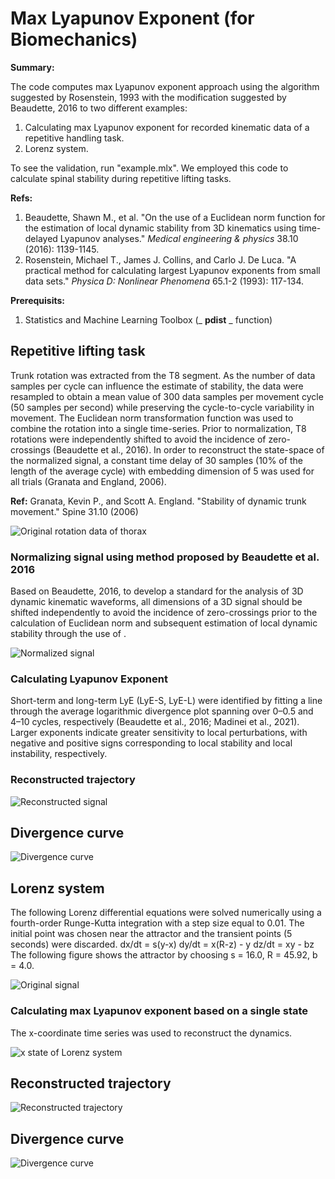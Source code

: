 ﻿# Max Lyapunov Exponent (for Biomechanics)

**Summary:**

The code computes max Lyapunov exponent approach using the algorithm suggested by Rosenstein, 1993 with the modification suggested by Beaudette, 2016 to two different examples:

1. Calculating max Lyapunov exponent for recorded kinematic data of a repetitive handling task.
2. Lorenz system.

To see the validation, run "example.mlx". We employed this code to calculate spinal stability during repetitive lifting tasks.


**Refs:**

1. Beaudette, Shawn M., et al. "On the use of a Euclidean norm function for the estimation of local dynamic stability from 3D kinematics using time-delayed Lyapunov analyses." _Medical engineering & physics_ 38.10 (2016): 1139-1145.
2. Rosenstein, Michael T., James J. Collins, and Carlo J. De Luca. "A practical method for calculating largest Lyapunov exponents from small data sets." _Physica D: Nonlinear Phenomena_ 65.1-2 (1993): 117-134.

**Prerequisits:**

1. Statistics and Machine Learning Toolbox (_ **pdist** _ function)

## Repetitive lifting task

Trunk rotation was extracted from the T8 segment. As the number of data samples per cycle can influence the estimate of stability, the data were resampled to obtain a mean value of 300 data samples per movement cycle (50 samples per second) while preserving the cycle-to-cycle variability in movement. The Euclidean norm transformation function was used to combine the rotation into a single time-series. Prior to normalization, T8 rotations were independently shifted to avoid the incidence of zero-crossings (Beaudette et al., 2016). In order to reconstruct the state-space of the normalized signal, a constant time delay of 30 samples (10% of the length of the average cycle) with embedding dimension of 5 was used for all trials (Granata and England, 2006).

 **Ref:** Granata, Kevin P., and Scott A. England. "Stability of dynamic trunk movement." Spine 31.10 (2006)

![Original rotation data of thorax](README-figs/spine-org-sig.jpg "Original rotation data of thorax")

### Normalizing signal using method proposed by Beaudette et al. 2016

Based on Beaudette, 2016, to develop a standard for the analysis of 3D dynamic kinematic waveforms, all dimensions of a 3D signal should be shifted independently to avoid the incidence of zero-crossings prior to the calculation of Euclidean norm and subsequent estimation of local dynamic stability through the use of .

![Normalized signal](README-figs/spine-org-sig-norm.jpg "Normalized signal")

### Calculating Lyapunov Exponent

Short-term and long-term LyE (LyE-S, LyE-L) were identified by fitting a line through the average logarithmic divergence plot spanning over 0–0.5 and 4–10 cycles, respectively (Beaudette et al., 2016; Madinei et al., 2021). Larger exponents indicate greater sensitivity to local perturbations, with negative and positive signs corresponding to local stability and local instability, respectively.

### Reconstructed trajectory

![Reconstructed signal](README-figs/spine-sig-reconstructed.jpg "Reconstructed signal")

## Divergence curve

![Divergence curve](README-figs/spine-convergence.jpg "Divergence curve")

## Lorenz system
The following Lorenz differential equations were solved numerically using a fourth-order Runge-Kutta integration with a step size equal to 0.01. The initial point was chosen near the attractor and the transient points (5 seconds) were discarded.
dx/dt = s(y-x)
dy/dt = x(R-z) - y
dz/dt = xy - bz
The following figure shows the attractor by choosing s = 16.0, R = 45.92, b = 4.0.

![Original signal](README-figs/lorenz-org-sig.jpg "Original signal")

### Calculating max Lyapunov exponent based on a single state

The x-coordinate time series was used to reconstruct the dynamics.

![x state of Lorenz system](README-figs/lorenz-org-sig-x.jpg "x state of Lorenz system")

## Reconstructed trajectory

![Reconstructed trajectory](README-figs/lorenz-reconstructed.jpg "Reconstructed trajectory")

## Divergence curve

![Divergence curve](README-figs/lorenz-convergence.jpg "Divergence curve")
